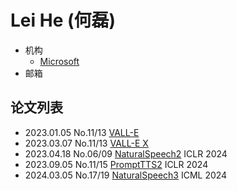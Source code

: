 # Lei He (何磊)

- 机构
  - [Microsoft](../Institutions/Microsoft.md)
- 邮箱

## 论文列表

- 2023.01.05 No.11/13 [VALL-E](../Models/Speech_LLM/2023.01.05_VALL-E.md)
- 2023.03.07 No.11/13 [VALL-E X](../Models/Speech_LLM/2023.03.07_VALL-E_X.md)
- 2023.04.18 No.06/09 [NaturalSpeech2](../Models/Diffusion/2023.04.18_NaturalSpeech2.md) ICLR 2024
- 2023.09.05 No.11/15 [PromptTTS2](../Models/Prompt/2023.09.05_PromptTTS2.md) ICLR 2024
- 2024.03.05 No.17/19 [NaturalSpeech3](../Models/Diffusion/2024.03.05_NaturalSpeech3.md) ICML 2024